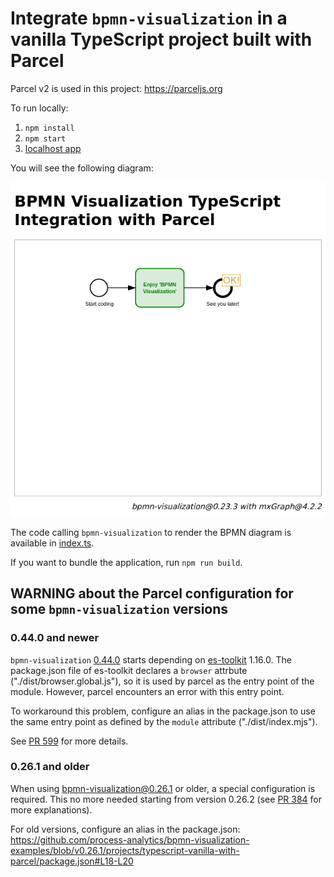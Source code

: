 # Integrate `bpmn-visualization` in a vanilla TypeScript project built with Parcel

Parcel v2 is used in this project: https://parceljs.org

To run locally:

1. `npm install`
2. `npm start`
3. [localhost app](http://localhost:1234)

You will see the following diagram:

![BPMN diagram in the home page](docs/home.png)

The code calling `bpmn-visualization` to render the BPMN diagram is available in [index.ts](src/index.ts).

If you want to bundle the application, run `npm run build`.


## WARNING about the Parcel configuration for some `bpmn-visualization` versions

### 0.44.0 and newer[](url)

`bpmn-visualization` [0.44.0](https://github.com/process-analytics/bpmn-visualization-js/releases/tag/v0.44.0) starts depending on [es-toolkit](https://github.com/toss/es-toolkit) 1.16.0.
The package.json file of es-toolkit declares a `browser` attrbute ("./dist/browser.global.js"), so it is used by parcel as the entry point of the module. However, parcel encounters an error with this entry point.

To workaround this problem, configure an alias in the package.json to use the same entry point as defined by the `module` attribute ("./dist/index.mjs").

See [PR 599](https://github.com/process-analytics/bpmn-visualization-examples/pull/599) for more details.


### 0.26.1 and older

When using bpmn-visualization@0.26.1 or older, a special configuration is required. This no more needed starting from version 0.26.2 (see [PR 384](https://github.com/process-analytics/bpmn-visualization-examples/pull/384) for more explanations).

For old versions, configure an alias in the package.json: https://github.com/process-analytics/bpmn-visualization-examples/blob/v0.26.1/projects/typescript-vanilla-with-parcel/package.json#L18-L20
